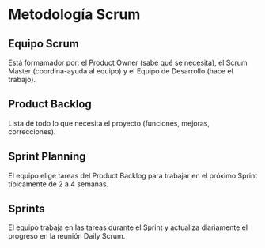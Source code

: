 # Metodología Scrum

## Equipo Scrum
Está formamador por: el Product Owner (sabe qué se necesita), el Scrum Master (coordina-ayuda al equipo) y el Equipo de Desarrollo (hace el trabajo).

## Product Backlog
Lista de todo lo que necesita el proyecto (funciones, mejoras, correcciones).

## Sprint Planning
El equipo elige tareas del Product Backlog para trabajar en el próximo Sprint típicamente de 2 a 4 semanas.

## Sprints
El equipo trabaja en las tareas durante el Sprint y actualiza diariamente el progreso en la reunión Daily Scrum.
